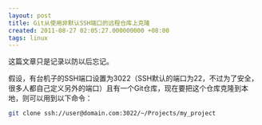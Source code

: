 ```yaml
---
layout: post
title: Git从使用非默认SSH端口的远程仓库上克隆
created: 2011-08-27 02:05:27.000000000 +08:00
tags: linux
---
```


这篇文章只是记录以防以后忘记。

假设，有台机子的SSH端口设置为3022（SSH默认的端口为22，不过为了安全，很多人都自己定义另外的端口）且有一个Git仓库，现在要把这个仓库克隆到本地，则可以用到以下命令：

```bash
git clone ssh://user@domain.com:3022/~/Projects/my_project
```

